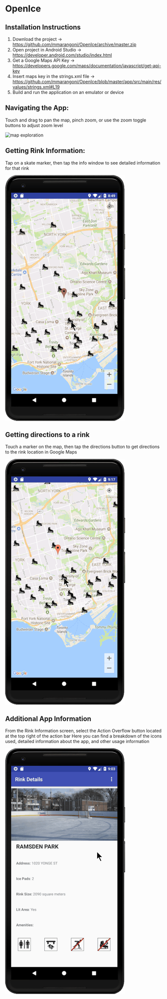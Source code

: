 # OpenIce

## Installation Instructions
1. Download the project -> https://github.com/mmarangoni/OpenIce/archive/master.zip
2. Open project in Android Studio -> https://developer.android.com/studio/index.html
3. Get a Google Maps API Key -> https://developers.google.com/maps/documentation/javascript/get-api-key
4. Insert maps key in the strings.xml file -> https://github.com/mmarangoni/OpenIce/blob/master/app/src/main/res/values/strings.xml#L19
5. Build and run the application on an emulator or device

## Navigating the App:

Touch and drag to pan the map, pinch zoom, or use the zoom toggle buttons to adjust zoom level

![map exploration](https://github.com/mmarangoni/OpenIce/blob/master/images/map.gif "Map Exploration")

## Getting Rink Information:

Tap on a skate marker, then tap the info window to see detailed information for that rink

![rink details](https://github.com/mmarangoni/OpenIce/blob/master/images/details.gif "Rink Details")


## Getting directions to a rink

Touch a marker on the map, then tap the directions button to get directions to the rink location in Google Maps

![directions](https://github.com/mmarangoni/OpenIce/blob/master/images/directions.gif "Directions")

## Additional App Information

From the Rink Information screen, select the Action Overflow button located at the top right of the action bar
Here you can find a breakdown of the icons used, detailed information about the app, and other usage information

![additional information](https://github.com/mmarangoni/OpenIce/blob/master/images/info.gif "Additional Information")

